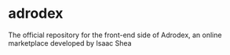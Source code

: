 # adrodex
The official repository for the front-end side of Adrodex, an online marketplace developed by Isaac Shea
